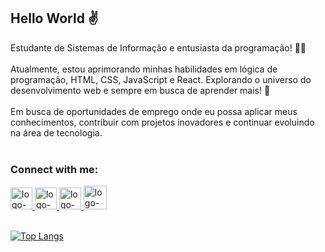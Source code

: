 ## Hello World :v:
Estudante de Sistemas de Informação e entusiasta da programação! 👨‍💻
<br><br>
Atualmente, estou aprimorando minhas habilidades em lógica de programação, HTML, CSS, JavaScript e React. Explorando o universo do desenvolvimento web e sempre em busca de aprender mais! 🚀
<br><br>
Em busca de oportunidades de emprego onde eu possa aplicar meus conhecimentos, contribuir com projetos inovadores e continuar evoluindo na área de tecnologia.
<br><br>

### Connect with me:

<a href="wa.me/5516997129154">
<img src="https://img.freepik.com/fotos-premium/icone-do-whatsaap-logo3d-icone-do-whatsapp_1255023-50378.jpg?w=740" alt="logo-whats" width="35px">
</a>

<a href="https://www.instagram.com/felipe_cosmi/">
<img src="https://img.freepik.com/fotos-premium/um-logotipo-colorido-com-um-simbolo-nele_1109006-106599.jpg?w=740" alt="logo-insta" width="35px">
</a>

<a href="https://www.linkedin.com/in/felipe-cosmi-6a5ba4196/">
<img src="https://img.freepik.com/vetores-premium/icone-do-aplicativo-linkedin-a-maior-rede-profissional-do-mundo-redes-sociais-empregos-e-carreiras_277909-476.jpg?w=740" alt="logo-linkdin" width="35px">
</a>

<a href="mailto:felipecosmi@gmail.com">
<img src="https://img.freepik.com/fotos-premium/ilustracao-de-banner-vetorial-de-icone-de-e-mail_895118-10295.jpg?w=740" alt="logo-email" width="37.5px">
</a>
<br><br>

[![Top Langs](https://github-readme-stats.vercel.app/api/top-langs/?username=felipecosmi)](https://github.com/anuraghazra/github-readme-stats)
